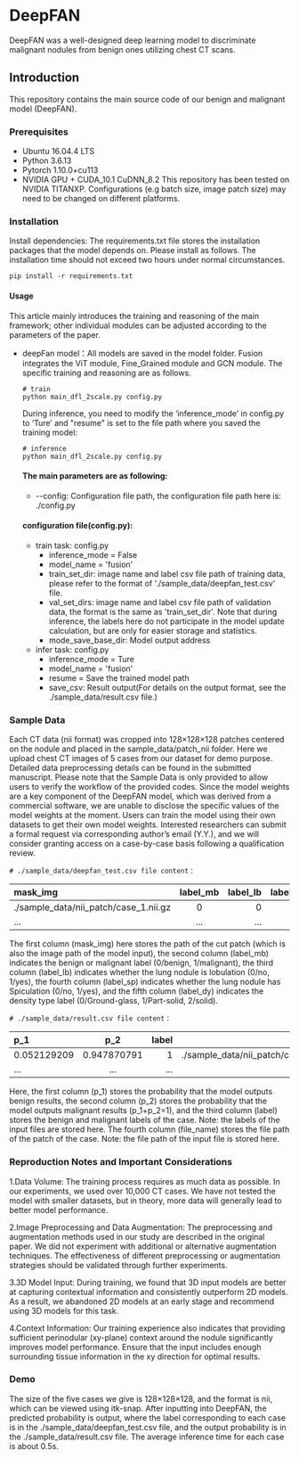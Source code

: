 # DeepFAN
DeepFAN was a well-designed deep learning model to discriminate malignant nodules from benign ones utilizing chest CT scans.
## Introduction
This repository contains the main source code of our benign and malignant model (DeepFAN).
### Prerequisites
- Ubuntu 16.04.4 LTS
- Python 3.6.13
- Pytorch 1.10.0+cu113
- NVIDIA GPU + CUDA_10.1 CuDNN_8.2
This repository has been tested on NVIDIA TITANXP. Configurations (e.g batch size, image patch size) may need to be changed on different platforms.

### Installation
Install dependencies: The requirements.txt file stores the installation packages that the model depends on. Please install as follows. The installation time should not exceed two hours under normal circumstances.

```
pip install -r requirements.txt
```

#### Usage
This article mainly introduces the training and reasoning of the main framework; other individual modules can be adjusted according to the parameters of the paper.
- deepFan model：All models are saved in the model folder. Fusion integrates the ViT module, Fine_Grained module and GCN module. The specific training and reasoning are as follows.
    ```
    # train 
    python main_dfl_2scale.py config.py
    ```
    During inference, you need to modify the ‘inference_mode’ in config.py to ‘Ture’ and "resume" is set to the file path where you saved the training model:
    ```
    # inference 
    python main_dfl_2scale.py config.py
    ```
    #### The main parameters are as following:
    - --config: Configuration file path, the configuration file path here is: ./config.py
    #### configuration file(config.py):
    - train task: config.py
      - inference_mode = False
      - model_name = 'fusion'
      - train_set_dir: image name and label csv file path of training data, please refer to the format of './sample_data/deepfan_test.csv' file.
      - val_set_dirs: image name and label csv file path of validation data, the format is the same as 'train_set_dir'. Note that during inference, the labels here do not participate in the model update calculation, but are only for easier storage and statistics.
      - mode_save_base_dir: Model output address
    - infer task: config.py
      - inference_mode = Ture
      - model_name = 'fusion'
      - resume = Save the trained model path
      - save_csv: Result output(For details on the output format, see the ./sample_data/result.csv file.)
### Sample Data
Each CT data (nii format) was cropped into 128×128×128 patches centered on the nodule and placed in the sample_data/patch_nii folder. Here we upload chest CT images of 5 cases from our dataset for demo purpose. Detailed data preprocessing details can be found in the submitted manuscript. Please note that the Sample Data is only provided to allow users to verify the workflow of the provided codes. Since the model weights are a key component of the DeepFAN model, which was derived from a commercial software, we are unable to disclose the specific values of the model weights at the moment. Users can train the model using their own datasets to get their own model weights. Interested researchers can submit a formal request via corresponding author’s email (Y.Y.), and we will consider granting access on a case-by-case basis following a qualification review.

    # ./sample_data/deepfan_test.csv file content：
    
| mask_img | label_mb | label_lb | label_sp | label_dy |
| :----- | :-----: | -----: | -----: | -----: |
| ./sample_data/nii_patch/case_1.nii.gz | 0 | 0 | 1 | 1 |
| ... | ... |  ... |  ... |  ... |

The first column (mask_img) here stores the path of the cut patch (which is also the image path of the model input), the second column (label_mb) indicates the benign or malignant label (0/benign, 1/malignant), the third column (label_lb) indicates whether the lung nodule is lobulation (0/no, 1/yes), the fourth column (label_sp) indicates whether the lung nodule has Spiculation (0/no, 1/yes), and the fifth column (label_dy) indicates the density type label (0/Ground-glass, 1/Part-solid, 2/solid).

    # ./sample_data/result.csv file content：

| p_1 | p_2 | label | file_name |
| :----- | :-----: | -----: | -----: |
| 0.052129209 | 0.947870791 | 1 | ./sample_data/nii_patch/case_5.nii.gz |
| ... | ... |  ... |  ... |

Here, the first column (p_1) stores the probability that the model outputs benign results, the second column (p_2) stores the probability that the model outputs malignant results (p_1+p_2=1), and the third column (label) stores the benign and malignant labels of the case. Note: the labels of the input files are stored here. The fourth column (file_name) stores the file path of the patch of the case. Note: the file path of the input file is stored here.

### Reproduction Notes and Important Considerations
1.Data Volume: The training process requires as much data as possible. In our experiments, we used over 10,000 CT cases. We have not tested the model with smaller datasets, but in theory, more data will generally lead to better model performance.

2.Image Preprocessing and Data Augmentation: The preprocessing and augmentation methods used in our study are described in the original paper. We did not experiment with additional or alternative augmentation techniques. The effectiveness of different preprocessing or augmentation strategies should be validated through further experiments.

3.3D Model Input: During training, we found that 3D input models are better at capturing contextual information and consistently outperform 2D models. As a result, we abandoned 2D models at an early stage and recommend using 3D models for this task.

4.Context Information: Our training experience also indicates that providing sufficient perinodular (xy-plane) context around the nodule significantly improves model performance. Ensure that the input includes enough surrounding tissue information in the xy direction for optimal results.

### Demo
The size of the five cases we give is 128×128×128, and the format is nii, which can be viewed using itk-snap. After inputting into DeepFAN, the predicted probability is output, where the label corresponding to each case is in the ./sample_data/deepfan_test.csv file, and the output probability is in the ./sample_data/result.csv file. The average inference time for each case is about 0.5s.


   

    
      
